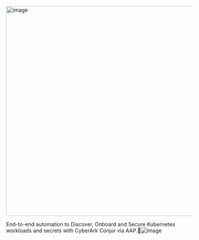 <img width="568" alt="image" src="https://github.com/user-attachments/assets/93af2260-0c9d-488f-866e-9e2dd2929208" />

End-to-end automation to Discover, Onboard and Secure Kubernetes workloads and secrets with CyberArk Conjur via AAP.![image](https://github.com/user-attachments/assets/ee619e22-80da-459f-b6f9-7fbda75bba3b)

